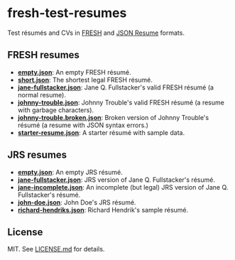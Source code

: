 fresh-test-resumes
==================
Test résumés and CVs in [FRESH][f] and [JSON Resume][jrs] formats.

## FRESH resumes

- [**empty.json**][e]: An empty FRESH résumé.
- [**short.json**][sh]: The shortest legal FRESH résumé.
- [**jane-fullstacker.json**][jq]: Jane Q. Fullstacker's valid FRESH
résumé (a normal resume).
- [**johnny-trouble.json**][jt]: Johnny Trouble's valid FRESH résumé (a
resume with garbage characters).
- [**johnny-trouble.broken.json**][jtb]: Broken version of Johnny Trouble's
résumé (a resume with JSON syntax errors.)
- [**starter-resume.json**][s]: A starter résumé with sample data.

## JRS resumes

- [**empty.json**][e2]: An empty JRS résumé.
- [**jane-fullstacker.json**][jq2]: JRS version of Jane Q. Fullstacker's résumé.
- [**jane-incomplete.json**][jq2]: An incomplete (but legal) JRS version of Jane
Q. Fullstacker's résumé.
- [**john-doe.json**][jdoe]: John Doe's JRS résumé.
- [**richard-hendriks.json**][rh]: Richard Hendrik's sample résumé.

## License

MIT. See [LICENSE.md][lic] for details.

[f]: https://github.com/fluentdesk/FRESCA
[jrs]: http://jsonresume.org
[e]: https://github.com/fresh-standard/fresh-test-resumes/blob/master/src/fresh/empty.json
[e2]: https://github.com/fresh-standard/fresh-test-resumes/blob/master/src/jrs/empty.json
[jq]: https://github.com/fresh-standard/fresh-test-resumes/blob/master/src/fresh/jane-fullstacker.json
[jq2]: https://github.com/fresh-standard/fresh-test-resumes/blob/master/src/jrs/jane-fullstacker.json
[jt]: https://github.com/fresh-standard/fresh-test-resumes/blob/master/src/fresh/johnny-trouble.json
[jtb]: https://github.com/fresh-standard/fresh-test-resumes/blob/master/src/fresh/johnny-trouble.broken.json
[sh]: https://github.com/fresh-standard/fresh-test-resumes/blob/master/src/fresh/short.json
[jdoe]: https://github.com/fresh-standard/fresh-test-resumes/blob/master/src/jrs/john-doe.json
[rh]: https://github.com/fresh-standard/fresh-test-resumes/blob/master/src/jrs/richard-hendriks.json
[s]: https://github.com/fresh-standard/fresh-test-resumes/blob/master/src/fresh/starter-resume.json
[lic]: https://github.com/fluentdesk/fresh-test-resumes/blob/master/LICENSE.md
